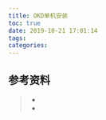 ```yaml
---
title: OKD单机安装
toc: true
date: 2019-10-21 17:01:14
tags:
categories:
---
```






## 参考资料
> - []()
> - []()
